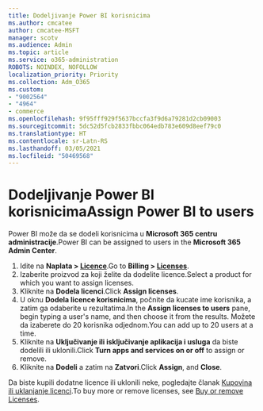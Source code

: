 ```yaml
---
title: Dodeljivanje Power BI korisnicima
ms.author: cmcatee
author: cmcatee-MSFT
manager: scotv
ms.audience: Admin
ms.topic: article
ms.service: o365-administration
ROBOTS: NOINDEX, NOFOLLOW
localization_priority: Priority
ms.collection: Adm_O365
ms.custom:
- "9002564"
- "4964"
- commerce
ms.openlocfilehash: 9f95fff929f5637bccfa3f9d6a79281d2cb09003
ms.sourcegitcommit: 5dc52d5fcb2833fbbc064edb783e609d8eef79c0
ms.translationtype: HT
ms.contentlocale: sr-Latn-RS
ms.lasthandoff: 03/05/2021
ms.locfileid: "50469568"
---
```

# <a name="assign-power-bi-to-users"></a><span data-ttu-id="ebfc9-102">Dodeljivanje Power BI korisnicima</span><span class="sxs-lookup"><span data-stu-id="ebfc9-102">Assign Power BI to users</span></span>

<span data-ttu-id="ebfc9-103">Power BI može da se dodeli korisnicima u **Microsoft 365 centru administracije**.</span><span class="sxs-lookup"><span data-stu-id="ebfc9-103">Power BI can be assigned to users in the **Microsoft 365 Admin Center**.</span></span>  

1. <span data-ttu-id="ebfc9-104">Idite na **Naplata > [Licence](https://go.microsoft.com/fwlink/p/?linkid=842264)**.</span><span class="sxs-lookup"><span data-stu-id="ebfc9-104">Go to **Billing > [Licenses](https://go.microsoft.com/fwlink/p/?linkid=842264)**.</span></span>
2. <span data-ttu-id="ebfc9-105">Izaberite proizvod za koji želite da dodelite licence.</span><span class="sxs-lookup"><span data-stu-id="ebfc9-105">Select a product for which you want to assign licenses.</span></span>
3. <span data-ttu-id="ebfc9-106">Kliknite na **Dodela licenci**.</span><span class="sxs-lookup"><span data-stu-id="ebfc9-106">Click **Assign licenses**.</span></span>
4. <span data-ttu-id="ebfc9-107">U oknu **Dodela licence korisnicima**, počnite da kucate ime korisnika, a zatim ga odaberite u rezultatima.</span><span class="sxs-lookup"><span data-stu-id="ebfc9-107">In the **Assign licenses to users** pane, begin typing a user's name, and then choose it from the results.</span></span> <span data-ttu-id="ebfc9-108">Možete da izaberete do 20 korisnika odjednom.</span><span class="sxs-lookup"><span data-stu-id="ebfc9-108">You can add up to 20 users at a time.</span></span>
5. <span data-ttu-id="ebfc9-109">Kliknite na **Uključivanje ili isključivanje aplikacija i usluga** da biste dodelili ili uklonili.</span><span class="sxs-lookup"><span data-stu-id="ebfc9-109">Click **Turn apps and services on or off** to assign or remove.</span></span>
6. <span data-ttu-id="ebfc9-110">Kliknite na **Dodeli** a zatim na **Zatvori**.</span><span class="sxs-lookup"><span data-stu-id="ebfc9-110">Click **Assign**, and **Close**.</span></span>

<span data-ttu-id="ebfc9-111">Da biste kupili dodatne licence ili uklonili neke, pogledajte članak [Kupovina ili uklanjanje licenci](https://docs.microsoft.com/microsoft-365/commerce/licenses/buy-licenses#buy-or-remove-licenses-for-your-business-subscription).</span><span class="sxs-lookup"><span data-stu-id="ebfc9-111">To buy more or remove licenses, see [Buy or remove Licenses](https://docs.microsoft.com/microsoft-365/commerce/licenses/buy-licenses#buy-or-remove-licenses-for-your-business-subscription).</span></span>